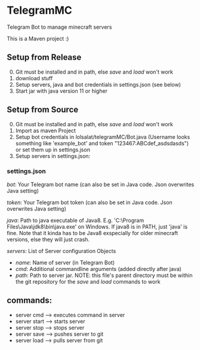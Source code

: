 # TelegramMC
Telegram Bot to manage minecraft servers

This is a Maven project :)

## Setup from Release
0. Git must be installed and in path, else *save* and *load* won't work
1. download stuff
2. Setup servers, java and bot credentials in settings.json (see below)
3. Start jar with java version 11 or higher

## Setup from Source
0. Git must be installed and in path, else *save* and *load* won't work
1. Import as maven Project
2. Setup bot credentials in lolsalat/telegramMC/Bot.java (Username looks something like 'example_bot' and token "123467:ABCdef_asdsdasds") or set them up in settings.json
3. Setup servers in settings.json:

### settings.json
*bot*: Your Telegram bot name (can also be set in Java code. Json overwrites Java setting)

*token*: Your Telegram bot token (can also be set in Java code. Json overwrites Java setting)

*java*: Path to java executable of Java8. E.g. 'C:\Program Files\Java\jdk8\bin\java.exe' on Windows. If java8 is in PATH, just 'java' is fine. Note that it kinda has to be Java8 exspecially for older minecraft versions, else they will just crash.

*servers*: List of Server configuration Objects
* *name*: Name of server (in Telegram Bot)
* *cmd*: Additional commandline arguments (added directly after java)
* *path*: Path to server jar. NOTE: this file's parent directory must be within the git repository for the *save* and *load* commands to work

## commands:
* server <name> cmd <minecraft command>
  --> executes command in server <name>
* server <name> start
  --> starts server <name>
* server <name> stop
  --> stops server <name>
* server <name> save
  --> pushes server <name> to git
* server <name> load
  --> pulls server <name> from git
